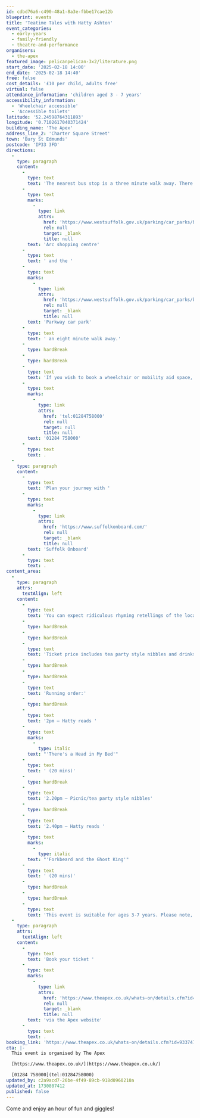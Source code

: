 ```yaml
---
id: cdbd76a6-c490-48a1-8a3e-fbbe17cae12b
blueprint: events
title: 'Teatime Tales with Hatty Ashton'
event_categories:
  - early-years
  - family-friendly
  - theatre-and-performance
organisers:
  - the-apex
featured_image: pelicanpelican-3x2/literature.png
start_date: '2025-02-18 14:00'
end_date: '2025-02-18 14:40'
free: false
cost_details: '£10 per child, adults free'
virtual: false
attendance_information: 'children aged 3 - 7 years'
accessibility_information:
  - 'Wheelchair accessible'
  - 'Accessible toilets'
latitude: '52.24598764311893'
longitude: '0.7102617040371424'
building_name: 'The Apex'
address_line_2: 'Charter Square Street'
town: 'Bury St Edmunds'
postcode: 'IP33 3FD'
directions:
  -
    type: paragraph
    content:
      -
        type: text
        text: 'The nearest bus stop is a three minute walk away. There is car parking at the '
      -
        type: text
        marks:
          -
            type: link
            attrs:
              href: 'https://www.westsuffolk.gov.uk/parking/car_parks/bse_car_parks/cattle-market-car-park.cfm'
              rel: null
              target: _blank
              title: null
        text: 'Arc shopping centre'
      -
        type: text
        text: ' and the '
      -
        type: text
        marks:
          -
            type: link
            attrs:
              href: 'https://www.westsuffolk.gov.uk/parking/car_parks/bse_car_parks/parkway-multi-storey-car-park.cfm'
              rel: null
              target: _blank
              title: null
        text: 'Parkway car park'
      -
        type: text
        text: ' an eight minute walk away.'
      -
        type: hardBreak
      -
        type: hardBreak
      -
        type: text
        text: 'If you wish to book a wheelchair or mobility aid space, please contact the Box office on '
      -
        type: text
        marks:
          -
            type: link
            attrs:
              href: 'tel:01284758000'
              rel: null
              target: null
              title: null
        text: '01284 758000'
      -
        type: text
        text: .
  -
    type: paragraph
    content:
      -
        type: text
        text: 'Plan your journey with '
      -
        type: text
        marks:
          -
            type: link
            attrs:
              href: 'https://www.suffolkonboard.com/'
              rel: null
              target: _blank
              title: null
        text: 'Suffolk Onboard'
      -
        type: text
        text: .
content_area:
  -
    type: paragraph
    attrs:
      textAlign: left
    content:
      -
        type: text
        text: 'You can expect ridiculous rhyming retellings of the local legends that surround the Anglo-Saxon King Edmund. Complete with bogie battles and one very loud fart!'
      -
        type: hardBreak
      -
        type: hardBreak
      -
        type: text
        text: 'Ticket price includes tea party style nibbles and drinks supplied for children.'
      -
        type: hardBreak
      -
        type: hardBreak
      -
        type: text
        text: 'Running order:'
      -
        type: hardBreak
      -
        type: text
        text: '2pm – Hatty reads '
      -
        type: text
        marks:
          -
            type: italic
        text: "'There's a Head in My Bed'"
      -
        type: text
        text: ' (20 mins)'
      -
        type: hardBreak
      -
        type: text
        text: '2.20pm – Picnic/tea party style nibbles'
      -
        type: hardBreak
      -
        type: text
        text: '2.40pm – Hatty reads '
      -
        type: text
        marks:
          -
            type: italic
        text: "'Forkbeard and the Ghost King'"
      -
        type: text
        text: ' (20 mins)'
      -
        type: hardBreak
      -
        type: hardBreak
      -
        type: text
        text: 'This event is suitable for ages 3-7 years. Please note, children must be accompanied by an adult at all times, maximum of two adults free of charge per child.'
  -
    type: paragraph
    attrs:
      textAlign: left
    content:
      -
        type: text
        text: 'Book your ticket '
      -
        type: text
        marks:
          -
            type: link
            attrs:
              href: 'https://www.theapex.co.uk/whats-on/details.cfm?id=933747&ins=1433790'
              rel: null
              target: _blank
              title: null
        text: 'via the Apex website'
      -
        type: text
        text: .
booking_link: 'https://www.theapex.co.uk/whats-on/details.cfm?id=933747&ins=1433790'
cta: |-
  This event is organised by The Apex

  [https://www.theapex.co.uk/](https://www.theapex.co.uk/) 

  [01284 758000](tel:01284758000)
updated_by: c2a9acd7-26be-4f49-89cb-918d0960210a
updated_at: 1730807412
published: false
---
```

Come and enjoy an hour of fun and giggles!